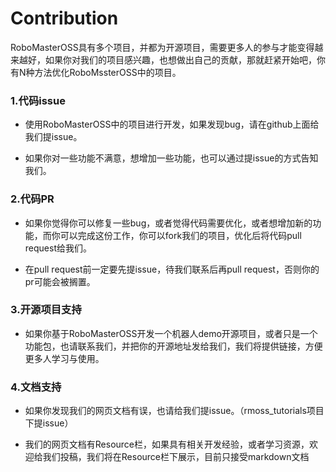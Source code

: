 # Contribution

RoboMasterOSS具有多个项目，并都为开源项目，需要更多人的参与才能变得越来越好，如果你对我们的项目感兴趣，也想做出自己的贡献，那就赶紧开始吧，你有N种方法优化RoboMssterOSS中的项目。

### 1.代码issue

-  使用RoboMasterOSS中的项目进行开发，如果发现bug，请在github上面给我们提issue。

- 如果你对一些功能不满意，想增加一些功能，也可以通过提issue的方式告知我们。

### 2.代码PR

-  如果你觉得你可以修复一些bug，或者觉得代码需要优化，或者想增加新的功能，而你可以完成这份工作，你可以fork我们的项目，优化后将代码pull  request给我们。

-  在pull  request前一定要先提issue，待我们联系后再pull  request，否则你的pr可能会被搁置。

### 3.开源项目支持

-  如果你基于RoboMasterOSS开发一个机器人demo开源项目，或者只是一个功能包，也请联系我们，并把你的开源地址发给我们，我们将提供链接，方便更多人学习与使用。


### 4.文档支持

-  如果你发现我们的网页文档有误，也请给我们提issue。（rmoss_tutorials项目下提issue）

-  我们的网页文档有Resource栏，如果具有相关开发经验，或者学习资源，欢迎给我们投稿，我们将在Resource栏下展示，目前只接受markdown文档
